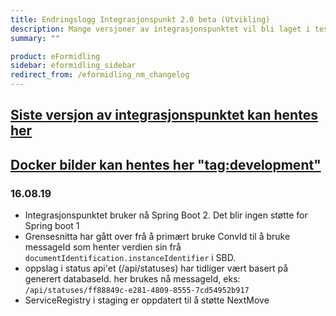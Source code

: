 ```yaml
---
title: Endringslogg Integrasjonspunkt 2.0 beta (Utvikling)
description: Mange versjoner av integrasjonspunktet vil bli laget i test- og utviklingsløpet, her vil du finne informasjon om endringer samt nedlastingslenke.
summary: ""

product: eFormidling
sidebar: eformidling_sidebar
redirect_from: /eformidling_nm_changelog
---
```


## [Siste versjon av integrasjonspunktet kan hentes her](https://beta-meldingsutveksling.difi.no/service/local/repositories/releases/content/no/difi/meldingsutveksling/integrasjonspunkt/2.0.0/integrasjonspunkt-2.0.0.jar) 

<!---[Siste utviklingsversjon av integrasjonspunktet kan hentes i Nexus under "no.difi.meldingsutveksling.integrasjonspunkt"](https://beta-meldingsutveksling.difi.no/#view-repositories;itest~browsestorage)
Repository = integrasjonspunkt test
- endra 2019-09-23 20:33 --->

## [Docker bilder kan hentes her "tag:development"](https://hub.docker.com/r/difi/integrasjonspunkt/tags)

### 16.08.19

- Integrasjonspunktet bruker nå Spring Boot 2. Det blir ingen støtte for Spring boot 1
- Grensesnitta har gått over frå å primært bruke ConvId til å bruke messageId som henter verdien sin frå ```documentIdentification.instanceIdentifier``` i SBD. 
- oppslag i status api'et (/api/statuses) har tidliger vært basert på generert databaseId. her brukes nå messageId, eks: ```/api/statuses/ff88849c-e281-4809-8555-7cd54952b917```
- ServiceRegistry i staging er oppdatert til å støtte NextMove
